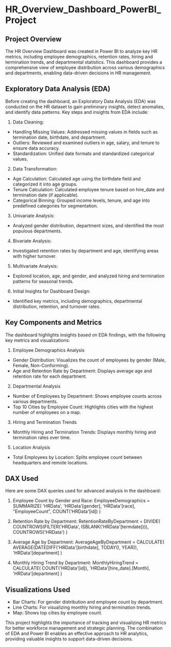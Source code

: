 # HR_Overview_Dashboard_PowerBI_Project

## Project Overview
The HR Overview Dashboard was created in Power BI to analyze key HR metrics, including employee demographics, retention rates, hiring and termination trends, and departmental statistics. This dashboard provides a comprehensive view of employee distribution across various demographics and departments, enabling data-driven decisions in HR management.

## Exploratory Data Analysis (EDA)
Before creating the dashboard, an Exploratory Data Analysis (EDA) was conducted on the HR dataset to gain preliminary insights, detect anomalies, and identify data patterns. Key steps and insights from EDA include:

1. Data Cleaning:
- Handling Missing Values: Addressed missing values in fields such as termination date, birthdate, and department.
- Outliers: Reviewed and examined outliers in age, salary, and tenure to ensure data accuracy.
- Standardization: Unified date formats and standardized categorical values.

2. Data Transformation:
- Age Calculation: Calculated age using the birthdate field and categorized it into age groups.
- Tenure Calculation: Calculated employee tenure based on hire_date and termination date (if applicable).
- Categorical Binning: Grouped income levels, tenure, and age into predefined categories for segmentation.

3. Univariate Analysis:
- Analyzed gender distribution, department sizes, and identified the most populous departments.

4. Bivariate Analysis:
- Investigated retention rates by department and age, identifying areas with higher turnover.

5. Multivariate Analysis:
- Explored location, age, and gender, and analyzed hiring and termination patterns for seasonal trends.

6. Initial Insights for Dashboard Design:
- Identified key metrics, including demographics, departmental distribution, retention, and turnover rates.

## Key Components and Metrics
The dashboard highlights insights based on EDA findings, with the following key metrics and visualizations:

1. Employee Demographics Analysis
- Gender Distribution: Visualizes the count of employees by gender (Male, Female, Non-Conforming).
- Age and Retention Rate by Department: Displays average age and retention rate for each department.

2. Departmental Analysis
- Number of Employees by Department: Shows employee counts across various departments.
- Top 10 Cities by Employee Count: Highlights cities with the highest number of employees on a map.

3. Hiring and Termination Trends
- Monthly Hiring and Termination Trends: Displays monthly hiring and termination rates over time.

5. Location Analysis
- Total Employees by Location: Splits employee count between headquarters and remote locations.

## DAX Used
Here are some DAX queries used for advanced analysis in the dashboard:

1. Employee Count by Gender and Race:
EmployeeDemographics = 
SUMMARIZE(
    'HRData',
    'HRData'[gender],
    'HRData'[race],
    "EmployeeCount", COUNT('HRData'[id])
)

2. Retention Rate by Department:
RetentionRateByDepartment = 
DIVIDE(
    COUNTROWS(FILTER('HRData', ISBLANK('HRData'[termdate]))),
    COUNTROWS('HRData')
)

3. Average Age by Department:
AverageAgeByDepartment = 
CALCULATE(
    AVERAGE(DATEDIFF('HRData'[birthdate], TODAY(), YEAR)),
    'HRData'[department]
)

4. Monthly Hiring Trend by Department:
MonthlyHiringTrend = 
CALCULATE(
    COUNT('HRData'[id]),
    'HRData'[hire_date].[Month],
    'HRData'[department]
)

## Visualizations Used
- Bar Charts: For gender distribution and employee count by department.
- Line Charts: For visualizing monthly hiring and termination trends.
- Map: Shows top cities by employee count.

This project highlights the importance of tracking and visualizing HR metrics for better workforce management and strategic planning. The combination of EDA and Power BI enables an effective approach to HR analytics, providing valuable insights to support data-driven decisions.

